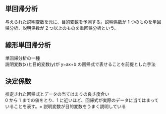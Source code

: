 ## 単回帰分析

与えられた説明変数を元に、目的変数を予測する。説明係数が 1 つのものを単回帰分析、説明係数が 2 つ以上のものを重回帰分析という。

## 線形単回帰分析

単回帰分析の一種<br>
説明変数(x)と目的変数(y)が y=ax+b の回帰式で表せることを前提とした手法<br>

## 決定係数

推定された回帰式とデータの当てはまりの良さ度合い<br>
0 から 1 までの値をとり、1 に近いほど、回帰式が実際のデータに当てはまっていることを表す。= 説明変数が目的変数をうまく説明している<br>
